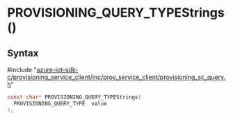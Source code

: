 # PROVISIONING_QUERY_TYPEStrings()

## Syntax

\#include "[azure-iot-sdk-c/provisioning_service_client/inc/prov_service_client/provisioning_sc_query.h](../provisioning-sc-query-h.md)"  
```C
const char* PROVISIONING_QUERY_TYPEStrings(
  PROVISIONING_QUERY_TYPE  value
);
```

